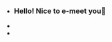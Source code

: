 - ### Hello! Nice to e-meet you👋
-
- <!--
- **tdtnghi/tdtnghi** is a ✨ _special_ ✨ repository because its `README.md` (this file) appears on your GitHub profile.
-
+ ![](https://i.pinimg.com/originals/89/bb/06/89bb06251fb7401e094b1f6d71f3d3f4.gif)
